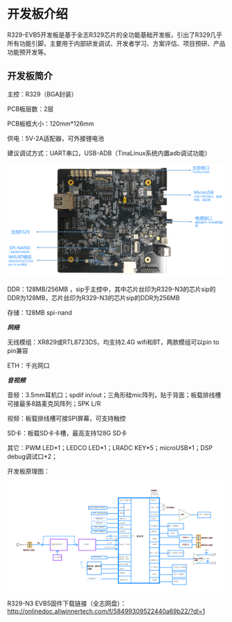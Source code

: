 # 开发板介绍
R329-EVB5开发板是基于全志R329芯片的全功能基础开发板，引出了R329几乎所有功能引脚，主要用于内部研发调试、开发者学习、方案评估、项目预研、产品功能预开发等。

## 开发板简介

主控：R329（BGA封装）

PCB板层数：2层

PCB板框大小：120mm*126mm

供电：5V-2A适配器，可外接锂电池

建议调试方式：UART串口，USB-ADB（TinaLinux系统内置adb调试功能）

![开发板实物图1](assets/img/R329_evb5_soc_pic.png)

DDR：128MB/256MB ，sip于主控中，其中芯片丝印为R329-N3的芯片sip的DDR为128MB，芯片丝印为R329-N3的芯片sip的DDR为256MB

存储：128MB spi-nand

***网络***

无线模组：XR829或RTL8723DS，均支持2.4G wifi和BT，两款模组可以pin to pin兼容

ETH：千兆网口

***音视频***

音频：3.5mm耳机口；spdif in/out；三角形硅mic阵列，贴于背面；板载排线槽可接最多8路麦克风阵列；SPK L/R

视频：板载排线槽可接SPI屏幕，可支持触控

SD卡：板载SD卡卡槽，最高支持128G SD卡

其它：PWM LED\*1；LEDCO LED\*1；LRADC KEY\*5；microUSB\*1；DSP debug调试口*2；





开发板原理图：

![R329_evb5开发板原理图](assets/img/R329_evb5_pcb_schematic.png)



R329-N3 EVB5固件下载链接（全志网盘）：http://onlinedoc.allwinnertech.com/f/58499309522440a69b22/?dl=1



